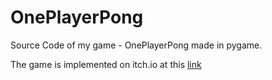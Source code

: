 # OnePlayerPong
Source Code of my game - OnePlayerPong made in pygame.

The game is implemented on itch.io at this <a href="https://xii-studios.itch.io/oneplayerpong">link</a>
